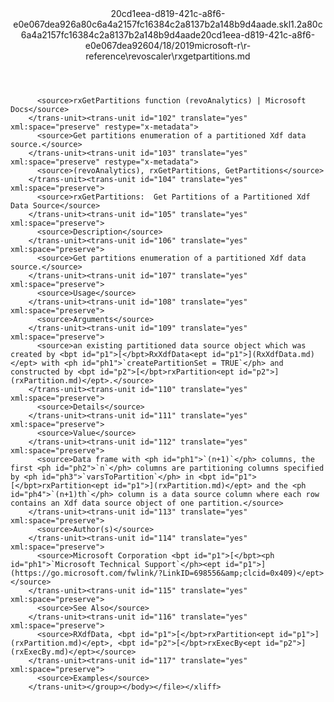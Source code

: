 <?xml version="1.0"?><xliff version="1.2" xmlns="urn:oasis:names:tc:xliff:document:1.2" xmlns:xsi="http://www.w3.org/2001/XMLSchema-instance" xsi:schemaLocation="urn:oasis:names:tc:xliff:document:1.2 xliff-core-1.2-transitional.xsd"><file datatype="xml" original="rxgetpartitions.md" source-language="en-US" target-language="en-US"><header><tool tool-id="mdxliff" tool-name="mdxliff" tool-version="1.0-d1654b2" tool-company="Microsoft" /><xliffext:skl_file_name xmlns:xliffext="urn:microsoft:content:schema:xliffextensions">20cd1eea-d819-421c-a8f6-e0e067dea926a80c6a4a2157fc16384c2a8137b2a148b9d4aade.skl</xliffext:skl_file_name><xliffext:version xmlns:xliffext="urn:microsoft:content:schema:xliffextensions">1.2</xliffext:version><xliffext:ms.openlocfilehash xmlns:xliffext="urn:microsoft:content:schema:xliffextensions">a80c6a4a2157fc16384c2a8137b2a148b9d4aade</xliffext:ms.openlocfilehash><xliffext:ms.sourcegitcommit xmlns:xliffext="urn:microsoft:content:schema:xliffextensions">20cd1eea-d819-421c-a8f6-e0e067dea926</xliffext:ms.sourcegitcommit><xliffext:ms.lasthandoff xmlns:xliffext="urn:microsoft:content:schema:xliffextensions">04/18/2019</xliffext:ms.lasthandoff><xliffext:ms.openlocfilepath xmlns:xliffext="urn:microsoft:content:schema:xliffextensions">microsoft-r\r-reference\revoscaler\rxgetpartitions.md</xliffext:ms.openlocfilepath></header><body><group id="content" extype="content"><trans-unit id="101" translate="yes" xml:space="preserve" restype="x-metadata">
          <source>rxGetPartitions function (revoAnalytics) | Microsoft Docs</source>
        </trans-unit><trans-unit id="102" translate="yes" xml:space="preserve" restype="x-metadata">
          <source>Get partitions enumeration of a partitioned Xdf data source.</source>
        </trans-unit><trans-unit id="103" translate="yes" xml:space="preserve" restype="x-metadata">
          <source>(revoAnalytics), rxGetPartitions, GetPartitions</source>
        </trans-unit><trans-unit id="104" translate="yes" xml:space="preserve">
          <source>rxGetPartitions:  Get Partitions of a Partitioned Xdf Data Source</source>
        </trans-unit><trans-unit id="105" translate="yes" xml:space="preserve">
          <source>Description</source>
        </trans-unit><trans-unit id="106" translate="yes" xml:space="preserve">
          <source>Get partitions enumeration of a partitioned Xdf data source.</source>
        </trans-unit><trans-unit id="107" translate="yes" xml:space="preserve">
          <source>Usage</source>
        </trans-unit><trans-unit id="108" translate="yes" xml:space="preserve">
          <source>Arguments</source>
        </trans-unit><trans-unit id="109" translate="yes" xml:space="preserve">
          <source>an existing partitioned data source object which was created by <bpt id="p1">[</bpt>RxXdfData<ept id="p1">](RxXdfData.md)</ept> with <ph id="ph1">`createPartitionSet = TRUE`</ph> and constructed by <bpt id="p2">[</bpt>rxPartition<ept id="p2">](rxPartition.md)</ept>.</source>
        </trans-unit><trans-unit id="110" translate="yes" xml:space="preserve">
          <source>Details</source>
        </trans-unit><trans-unit id="111" translate="yes" xml:space="preserve">
          <source>Value</source>
        </trans-unit><trans-unit id="112" translate="yes" xml:space="preserve">
          <source>Data frame with <ph id="ph1">`(n+1)`</ph> columns, the first <ph id="ph2">`n`</ph> columns are partitioning columns specified by <ph id="ph3">`varsToPartition`</ph> in <bpt id="p1">[</bpt>rxPartition<ept id="p1">](rxPartition.md)</ept> and the <ph id="ph4">`(n+1)th`</ph> column is a data source column where each row contains an Xdf data source object of one partition.</source>
        </trans-unit><trans-unit id="113" translate="yes" xml:space="preserve">
          <source>Author(s)</source>
        </trans-unit><trans-unit id="114" translate="yes" xml:space="preserve">
          <source>Microsoft Corporation <bpt id="p1">[</bpt><ph id="ph1">`Microsoft Technical Support`</ph><ept id="p1">](https://go.microsoft.com/fwlink/?LinkID=698556&amp;clcid=0x409)</ept></source>
        </trans-unit><trans-unit id="115" translate="yes" xml:space="preserve">
          <source>See Also</source>
        </trans-unit><trans-unit id="116" translate="yes" xml:space="preserve">
          <source>RXdfData, <bpt id="p1">[</bpt>rxPartition<ept id="p1">](rxPartition.md)</ept>, <bpt id="p2">[</bpt>rxExecBy<ept id="p2">](rxExecBy.md)</ept></source>
        </trans-unit><trans-unit id="117" translate="yes" xml:space="preserve">
          <source>Examples</source>
        </trans-unit></group></body></file></xliff>